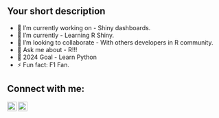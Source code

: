## Your short description
- 🔭 I’m currently working on - Shiny dashboards.
- 🌱 I’m currently - Learning R Shiny.
- 👯 I’m looking to collaborate - With others developers in R community.
- 💬 Ask me about - R!!!
- 🥅 2024 Goal - Learn Python
- ⚡ Fun fact: F1 Fan.

## Connect with me:
[<img align="left" alt="codeSTACKr | Twitter" width="22px" src="https://cdn.jsdelivr.net/npm/simple-icons@v3/icons/twitter.svg" />][twitter]
[<img align="left" alt="codeSTACKr | LinkedIn" width="22px" src="https://cdn.jsdelivr.net/npm/simple-icons@v3/icons/linkedin.svg" />][linkedin]
<br />

<!-- This section you create this variables that are used above -->
[twitter]: https://twitter.com/MichaelBisaill2
[linkedin]: https://www.linkedin.com/in/michael-bisaillon-745b7583/
